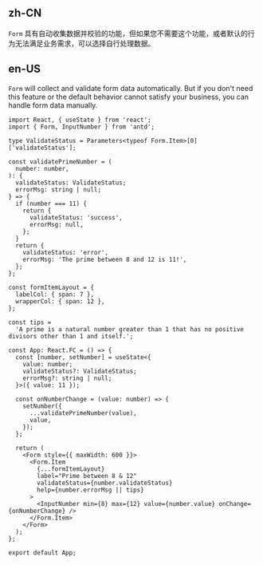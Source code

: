 ## zh-CN

`Form` 具有自动收集数据并校验的功能，但如果您不需要这个功能，或者默认的行为无法满足业务需求，可以选择自行处理数据。

## en-US

`Form` will collect and validate form data automatically. But if you don't need this feature or the default behavior cannot satisfy your business, you can handle form data manually.
```tsx
import React, { useState } from 'react';
import { Form, InputNumber } from 'antd';

type ValidateStatus = Parameters<typeof Form.Item>[0]['validateStatus'];

const validatePrimeNumber = (
  number: number,
): {
  validateStatus: ValidateStatus;
  errorMsg: string | null;
} => {
  if (number === 11) {
    return {
      validateStatus: 'success',
      errorMsg: null,
    };
  }
  return {
    validateStatus: 'error',
    errorMsg: 'The prime between 8 and 12 is 11!',
  };
};

const formItemLayout = {
  labelCol: { span: 7 },
  wrapperCol: { span: 12 },
};

const tips =
  'A prime is a natural number greater than 1 that has no positive divisors other than 1 and itself.';

const App: React.FC = () => {
  const [number, setNumber] = useState<{
    value: number;
    validateStatus?: ValidateStatus;
    errorMsg?: string | null;
  }>({ value: 11 });

  const onNumberChange = (value: number) => {
    setNumber({
      ...validatePrimeNumber(value),
      value,
    });
  };

  return (
    <Form style={{ maxWidth: 600 }}>
      <Form.Item
        {...formItemLayout}
        label="Prime between 8 & 12"
        validateStatus={number.validateStatus}
        help={number.errorMsg || tips}
      >
        <InputNumber min={8} max={12} value={number.value} onChange={onNumberChange} />
      </Form.Item>
    </Form>
  );
};

export default App;
```
